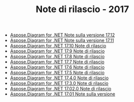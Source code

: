 ﻿---
title: Note di rilascio - 2017
type: docs
weight: 40
url: /it/net/release-notes-2017/
---
- [Aspose.Diagram for .NET Note sulla versione 17.12](/diagram/it/net/aspose-diagram-for-net-17-12-release-notes/)
- [Aspose.Diagram for .NET Note sulla versione 17.11](/diagram/it/net/aspose-diagram-for-net-17-11-release-notes/)
- [Aspose.Diagram for .NET 17.10 Note di rilascio](/diagram/it/net/aspose-diagram-for-net-17-10-release-notes/)
- [Aspose.Diagram for .NET 17.9 Note di rilascio](/diagram/it/net/aspose-diagram-for-net-17-9-release-notes/)
- [Aspose.Diagram for .NET 17.8 Note di rilascio](/diagram/it/net/aspose-diagram-for-net-17-8-release-notes/)
- [Aspose.Diagram for .NET 17.7 Note di rilascio](/diagram/it/net/aspose-diagram-for-net-17-7-release-notes/)
- [Aspose.Diagram for .NET 17.6 Note di rilascio](/diagram/it/net/aspose-diagram-for-net-17-6-release-notes/)
- [Aspose.Diagram for .NET 17.5 Note di rilascio](/diagram/it/net/aspose-diagram-for-net-17-5-release-notes/)
- [Aspose.Diagram for .NET 17.4.0 Note di rilascio](/diagram/it/net/aspose-diagram-for-net-17-4-0-release-notes/)
- [Aspose.Diagram for .NET 17.3.0 Note di rilascio](/diagram/it/net/aspose-diagram-for-net-17-3-0-release-notes/)
- [Aspose.Diagram for .NET 17.02.0 Note di rilascio](/diagram/it/net/aspose-diagram-for-net-17-02-0-release-notes/)
- [Aspose.Diagram for .NET 17.01 Note sulla versione](/diagram/it/net/aspose-diagram-for-net-17-01-release-notes/)
